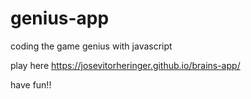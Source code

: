 # genius-app

coding the game genius with javascript

play here https://josevitorheringer.github.io/brains-app/

have fun!!
